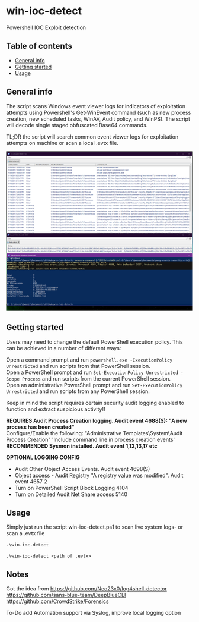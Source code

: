 # win-ioc-detect
Powershell IOC Exploit detection
## Table of contents
* [General info](#general-info)
* [Getting started](#getting-started)
* [Usage](#usage)

## General info
The script scans Windows event viewer logs for indicators of exploitation attempts using Powershell's Get-WinEvent command (such as new process creation, new scheduled tasks, WinAV, Audit policy, and WinPS). The script will decode single staged obfuscated Base64 commands. 

TL;DR the script will search common event viewer logs for exploitation attempts on machine or scan a local .evtx file.

![snip1](https://github.com/jake-k-38/win-ioc-detect/blob/main/images/screenshot_2.PNG?raw=true)
	
## Getting started
Users may need to change the default PowerShell execution policy. This can be achieved in a number of different ways:<br />

Open a command prompt and run ```powershell.exe -ExecutionPolicy Unrestricted``` and run scripts from that PowerShell session.<br />
Open a PowerShell prompt and run ```Set-ExecutionPolicy Unrestricted -Scope Process``` and run scripts from the current PowerShell session.<br />
Open an administrative PowerShell prompt and run ```Set-ExecutionPolicy Unrestricted``` and run scripts from any PowerShell session.<br />

Keep in mind the script requires certain security audit logging enabled to function and extract suspicious activity!!<br />

<b>REQUIRES Audit Process Creation logging. Audit event 4688(S): "A new process has been created"</b><br />
Configure/Enable the following: "Administrative Templates\System\Audit Process Creation" 'Include command line in process creation events'<br />
<b>RECOMMENDED Sysmon installed. Audit event 1,12,13,17 etc</b><br />

<b>OPTIONAL LOGGING CONFIG</b><br />
<ul>
<li>Audit Other Object Access Events. Audit event 4698(S)</li>
<li>Object access - Audit Registry "A registry value was modified". Audit event 4657 2</li>
<li>Turn on PowerShell Script Block Logging 4104</li>
<li>Turn on Detailed Audit Net Share access 5140</li>
</ul>

## Usage
Simply just run the script win-ioc-detect.ps1 to scan live system logs- or scan a .evtx file

```
.\win-ioc-detect
```
```
.\win-ioc-detect <path of .evtx>
```
## Notes

Got the idea from https://github.com/Neo23x0/log4shell-detector
https://github.com/sans-blue-team/DeepBlueCLI
https://github.com/CrowdStrike/Forensics

To-Do add Automation support via Syslog, improve local logging option
